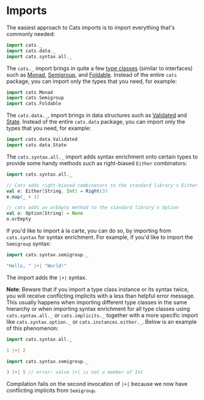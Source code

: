 # Imports

The easiest approach to Сats imports is to import everything that's commonly needed:

```scala mdoc:reset:silent
import cats._
import cats.data._
import cats.syntax.all._
```

The `cats._` import brings in quite a few [type classes](typeclasses.html) (similar to interfaces) such as [Monad](typeclasses/monad.html), [Semigroup](typeclasses/semigroup.html), and [Foldable](typeclasses/foldable.html). Instead of the entire `cats` package, you can import only the types that you need, for example:

```scala mdoc:reset:silent
import cats.Monad
import cats.Semigroup
import cats.Foldable
```

The `cats.data._`, import brings in data structures such as [Validated](datatypes/validated.html) and [State](datatypes/state.html). Instead of the entire `cats.data` package, you can import only the types that you need, for example:

```scala mdoc:reset:silent
import cats.data.Validated
import cats.data.State
```

The `cats.syntax.all._` import adds syntax enrichment onto certain types to provide some handy methods such as right-biased `Either` combinators:

```scala mdoc:reset
import cats.syntax.all._

// Сats adds right-biased combinators to the standard library's Either
val e: Either[String, Int] = Right(3)
e.map(_ + 1)

// cats adds an orEmpty method to the standard library's Option
val o: Option[String] = None
o.orEmpty
```

If you'd like to import à la carte, you can do so, by importing from `cats.syntax` for syntax enrichment.
For example, if you'd like to import the `Semigroup` syntax:

```scala mdoc:reset
import cats.syntax.semigroup._

"Hello, " |+| "World!"
```

The import adds the `|+|` syntax.

**Note**: Beware that if you import a type class instance or its syntax twice, you will receive conflicting implicits with a less than helpful error message.
This usually happens when importing different type classes in the same hierarchy or when importing syntax enrichment for all type classes using `cats.syntax.all._` or `cats.implicits._` together with a more specific import like `cats.syntax.option._` or `cats.instances.either._`.
Below is an example of this phenomenon:

```scala mdoc:reset:silent:fail
import cats.syntax.all._

1 |+| 2

import cats.syntax.semigroup._

3 |+| 5 // error: value |+| is not a member of Int
```

Compilation fails on the second invocation of `|+|` because we now have conflicting implicits from `Semigroup`.
